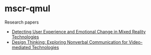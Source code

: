 # mscr-qmul

Research papers

* [Detecting User Experience and Emotional Change in Mixed Reality Technologies]()
* [Design Thinking: Exploring Nonverbal Communication for Video-mediated Technologies]()

